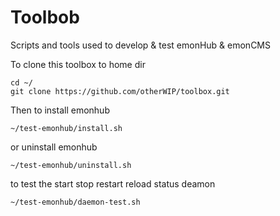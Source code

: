 Toolbob
=======

Scripts and tools used to develop &amp; test emonHub & emonCMS


To clone this toolbox to home dir

    cd ~/
    git clone https://github.com/otherWIP/toolbox.git 
    
Then to install emonhub
    
    ~/test-emonhub/install.sh

or uninstall emonhub

    ~/test-emonhub/uninstall.sh
    
to test the start stop restart reload status deamon

    ~/test-emonhub/daemon-test.sh
